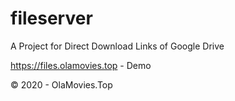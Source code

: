 # fileserver
A Project for Direct Download Links of Google Drive

https://files.olamovies.top - Demo

&copy; 2020 - OlaMovies.Top
